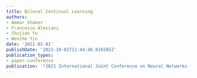 ```yaml
---
title: Bilevel Continual Learning
authors:
- Ammar Shaker
- Francesco Alesiani
- Shujian Yu
- Wenzhe Yin
date: '2021-01-01'
publishDate: '2021-10-01T11:44:48.016585Z'
publication_types:
- paper-conference
publication: '*2021 International Joint Conference on Neural Networks (IJCNN)*'
---
```

